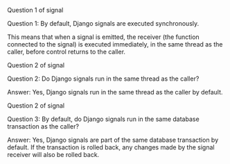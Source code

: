 Question 1 of signal

Question 1: By default, Django signals are executed synchronously. 

This means that when a signal is emitted, the receiver (the function connected to the signal) is executed immediately, 
in the same thread as the caller, before control returns to the caller.

Question 2 of signal

Question 2: Do Django signals run in the same thread as the caller?

Answer: Yes, Django signals run in the same thread as the caller by default.

Question 2 of signal

Question 3: By default, do Django signals run in the same database transaction as the caller?

Answer: Yes, Django signals are part of the same database transaction by default. 
If the transaction is rolled back, any changes made by the signal receiver will also be rolled back.
